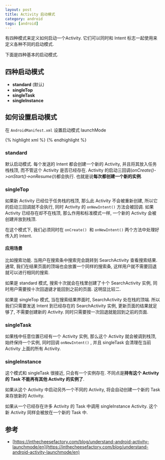 ```yaml
---
layout: post
title: Activity 启动模式
category: android
tags: [android]
---
```


有四种模式来定义如何启动一个Activity. 它们可以同时和 Intent 标志一起使用来定义各种不同的启动模式. 

下面是四种基本的启动模式.

## 四种启动模式

* **standard** (默认)
* **singleTop**
* **singleTask**
* **singleInstance**

## 如何设置启动模式

在 `AndroidManifest.xml` 设置启动模式 launchMode

{% highlight xml %}
<activity 
    android:name=".TestActivity"
    android:launchMode="standard|singleInstance|singleTask|singleTop">
</activity>
{% endhighlight %}

### standard

默认启动模式. 每个发送的 Intent 都会创建一个新的 Activity, 并且将其放入任务栈栈顶, 而不管这个 Activity 是否已经存在. Activity 的启动三回调(*onCreate()->onStart()->onResume()*)都会执行. 也就是说**每次都创建一个新的实例**.

### singleTop

如果新 Activity 已经位于任务栈的栈顶, 那么此 Activity 不会被重新创建, 所以它的启动三回调就不会执行, 同时 Activity 的 `onNewIntent()` 方法会被回调. 如果 Activity 已经存在却不在栈顶, 那么作用和标准模式一样, 一个新的 Activity 会被创建并放到栈顶.

在这个模式下, 我们必须同时在 `onCreate()`
 和 `onNewIntent()` 两个方法中处理好传入的 Intent.

#### 应用场景

比如搜索功能. 当用户在搜索条中搜索完会跳转到 SearchActivity 查看搜索结果. 通常, 我们在结果页面的顶端也会放置一个同样的搜索条, 这样用户就不需要回退就可以进行相同的搜索.

如果是 standard 模式, 搜索十次就会在栈里创建了十个 SearchActivity 实例, 同时用户需要按十次回退键才能回到之前的页面. 这明显比较二.

如果是 singleTop 模式, 当在搜索结果界面时, SearchActivity 处在栈的顶端. 所以我们只需要发送 Intent 到已经存在的 SearchActivity 实例, 更新页面的结果就足够了, 不需要创建新的 Activity. 同时只需要按一次回退就能回到之前的页面.

### singleTask

如果栈中任意位置已经有一个 Activity 实例, 那么这个 Activity 就会被调到栈顶, 始终保持一个实例,  同时回调 `onNewIntent()` , 并且 singleTask 会清理在当前 Activity 上面的所有 Activity.

### singleInstance

这个模式和 singleTask 很接近, 只会有一个实例存在. 不同点是**持有这个 Activity 的 Task 不能再有其他 Activity 的实例了**. 

如果从这个 Activity 中启动另外一个不同的 Activity, 将会自动创建一个新的 Task 来存放新的 Activity. 

如果从一个已经存在许多 Activity 的 Task 中调用  singleInstance Activity. 这个新 Activity 同样会被放在一个新的 Task 中.

## 参考

* [https://inthecheesefactory.com/blog/understand-android-activity-launchmode/en](https://inthecheesefactory.com/blog/understand-android-activity-launchmode/en)


